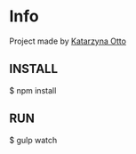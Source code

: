 # Info

Project made by [Katarzyna Otto](https://github.com/kateotto)

## INSTALL

\$ npm install

## RUN

\$ gulp watch
